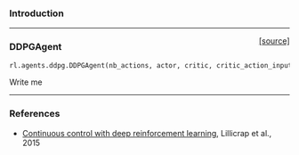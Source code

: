 ### Introduction

---

<span style="float:right;">[[source]](https://github.com/matthiasplappert/keras-rl/blob/master/rl/agents/ddpg.py#L22)</span>
### DDPGAgent

```python
rl.agents.ddpg.DDPGAgent(nb_actions, actor, critic, critic_action_input, memory, gamma=0.99, batch_size=32, nb_steps_warmup_critic=1000, nb_steps_warmup_actor=1000, train_interval=1, memory_interval=1, delta_range=None, delta_clip=inf, random_process=None, custom_model_objects={}, target_model_update=0.001)
```

Write me


---

### References
- [Continuous control with deep reinforcement learning](https://arxiv.org/abs/1509.02971), Lillicrap et al., 2015
